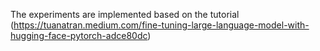 The experiments are implemented based on the tutorial (https://tuanatran.medium.com/fine-tuning-large-language-model-with-hugging-face-pytorch-adce80dc)

